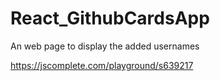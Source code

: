 # React_GithubCardsApp
An web page to display the added usernames 

https://jscomplete.com/playground/s639217
